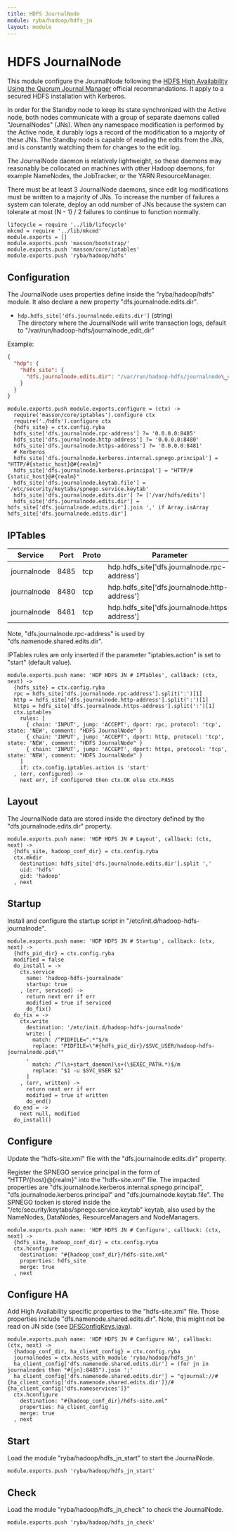```yaml
---
title: HDFS JournalNode
module: ryba/hadoop/hdfs_jn
layout: module
---
```


# HDFS JournalNode

This module configure the JournalNode following the 
[HDFS High Availability Using the Quorum Journal Manager][qjm] official 
recommandations. It apply to a secured HDFS installation with Kerberos.

In order for the Standby node to keep its state synchronized with the Active 
node, both nodes communicate with a group of separate daemons called 
"JournalNodes" (JNs). When any namespace modification is performed by the Active 
node, it durably logs a record of the modification to a majority of these JNs. 
The Standby node is capable of reading the edits from the JNs, and is constantly 
watching them for changes to the edit log.

The JournalNode daemon is relatively lightweight, so these daemons may reasonably 
be collocated on machines with other Hadoop daemons, for example NameNodes, the 
JobTracker, or the YARN ResourceManager.

There must be at least 3 JournalNode daemons, since edit log modifications must 
be written to a majority of JNs. To increase the number of failures a system
can tolerate, deploy an odd number of JNs because the system can tolerate at 
most (N - 1) / 2 failures to continue to function normally.

[qjm]: http://hadoop.apache.org/docs/r2.3.0/hadoop-yarn/hadoop-yarn-site/HDFSHighAvailabilityWithQJM.html#Architecture

    lifecycle = require '../lib/lifecycle'
    mkcmd = require '../lib/mkcmd'
    module.exports = []
    module.exports.push 'masson/bootstrap/'
    module.exports.push 'masson/core/iptables'
    module.exports.push 'ryba/hadoop/hdfs'

## Configuration

The JournalNode uses properties define inside the "ryba/hadoop/hdfs" module. It
also declare a new property "dfs.journalnode.edits.dir".

*   `hdp.hdfs_site['dfs.journalnode.edits.dir']` (string)   
    The directory where the JournalNode will write transaction logs, default
    to "/var/run/hadoop-hdfs/journalnode\_edit\_dir"

Example:

```json
{
  "hdp": {
    "hdfs_site": {
      "dfs.journalnode.edits.dir": "/var/run/hadoop-hdfs/journalnode\_edit\_dir"
    }
  }
}
```

    module.exports.push module.exports.configure = (ctx) ->
      require('masson/core/iptables').configure ctx
      require('./hdfs').configure ctx
      {hdfs_site} = ctx.config.ryba
      hdfs_site['dfs.journalnode.rpc-address'] ?= '0.0.0.0:8485'
      hdfs_site['dfs.journalnode.http-address'] ?= '0.0.0.0:8480'
      hdfs_site['dfs.journalnode.https-address'] ?= '0.0.0.0:8481'
      # Kerberos
      hdfs_site['dfs.journalnode.kerberos.internal.spnego.principal'] = "HTTP/#{static_host}@#{realm}"
      hdfs_site['dfs.journalnode.kerberos.principal'] = "HTTP/#{static_host}@#{realm}"
      hdfs_site['dfs.journalnode.keytab.file'] = '/etc/security/keytabs/spnego.service.keytab'
      hdfs_site['dfs.journalnode.edits.dir'] ?= ['/var/hdfs/edits']
      hdfs_site['dfs.journalnode.edits.dir'] = hdfs_site['dfs.journalnode.edits.dir'].join ',' if Array.isArray hdfs_site['dfs.journalnode.edits.dir']

## IPTables

| Service     | Port | Proto  | Parameter                                      |
|-------------|------|--------|------------------------------------------------|
| journalnode | 8485 | tcp    | hdp.hdfs_site['dfs.journalnode.rpc-address']   |
| journalnode | 8480 | tcp    | hdp.hdfs_site['dfs.journalnode.http-address']  |
| journalnode | 8481 | tcp    | hdp.hdfs_site['dfs.journalnode.https-address'] |

Note, "dfs.journalnode.rpc-address" is used by "dfs.namenode.shared.edits.dir".

IPTables rules are only inserted if the parameter "iptables.action" is set to 
"start" (default value).

    module.exports.push name: 'HDP HDFS JN # IPTables', callback: (ctx, next) ->
      {hdfs_site} = ctx.config.ryba
      rpc = hdfs_site['dfs.journalnode.rpc-address'].split(':')[1]
      http = hdfs_site['dfs.journalnode.http-address'].split(':')[1]
      https = hdfs_site['dfs.journalnode.https-address'].split(':')[1]
      ctx.iptables
        rules: [
          { chain: 'INPUT', jump: 'ACCEPT', dport: rpc, protocol: 'tcp', state: 'NEW', comment: "HDFS JournalNode" }
          { chain: 'INPUT', jump: 'ACCEPT', dport: http, protocol: 'tcp', state: 'NEW', comment: "HDFS JournalNode" }
          { chain: 'INPUT', jump: 'ACCEPT', dport: https, protocol: 'tcp', state: 'NEW', comment: "HDFS JournalNode" }
        ]
        if: ctx.config.iptables.action is 'start'
      , (err, configured) ->
        next err, if configured then ctx.OK else ctx.PASS

## Layout

The JournalNode data are stored inside the directory defined by the 
"dfs.journalnode.edits.dir" property.

    module.exports.push name: 'HDP HDFS JN # Layout', callback: (ctx, next) ->
      {hdfs_site, hadoop_conf_dir} = ctx.config.ryba
      ctx.mkdir
        destination: hdfs_site['dfs.journalnode.edits.dir'].split ','
        uid: 'hdfs'
        gid: 'hadoop'
      , next

## Startup

Install and configure the startup script in 
"/etc/init.d/hadoop-hdfs-journalnode".

    module.exports.push name: 'HDP HDFS JN # Startup', callback: (ctx, next) ->
      {hdfs_pid_dir} = ctx.config.ryba
      modified = false
      do_install = ->
        ctx.service
          name: 'hadoop-hdfs-journalnode'
          startup: true
        , (err, serviced) ->
          return next err if err
          modified = true if serviced
          do_fix()
      do_fix = ->
        ctx.write
          destination: '/etc/init.d/hadoop-hdfs-journalnode'
          write: [
            match: /^PIDFILE=".*"$/m
            replace: "PIDFILE=\"#{hdfs_pid_dir}/$SVC_USER/hadoop-hdfs-journalnode.pid\""
          ,
            match: /^(\s+start_daemon)\s+(\$EXEC_PATH.*)$/m
            replace: "$1 -u $SVC_USER $2"
          ]
        , (err, written) ->
          return next err if err
          modified = true if written
          do_end()
      do_end = ->
        next null, modified
      do_install()

## Configure

Update the "hdfs-site.xml" file with the "dfs.journalnode.edits.dir" property.

Register the SPNEGO service principal in the form of "HTTP/{host}@{realm}" into 
the "hdfs-site.xml" file. The impacted properties are
"dfs.journalnode.kerberos.internal.spnego.principal", 
"dfs.journalnode.kerberos.principal" and "dfs.journalnode.keytab.file". The
SPNEGO tocken is stored inside the "/etc/security/keytabs/spnego.service.keytab"
keytab, also used by the NameNodes, DataNodes, ResourceManagers and
NodeManagers.

    module.exports.push name: 'HDP HDFS JN # Configure', callback: (ctx, next) ->
      {hdfs_site, hadoop_conf_dir} = ctx.config.ryba
      ctx.hconfigure
        destination: "#{hadoop_conf_dir}/hdfs-site.xml"
        properties: hdfs_site
        merge: true
      , next

## Configure HA

Add High Availability specific properties to the "hdfs-site.xml" file. Those
properties include "dfs.namenode.shared.edits.dir". Note, this might not be
read on JN side (see [DFSConfigKeys.java][keys]).

    module.exports.push name: 'HDP HDFS JN # Configure HA', callback: (ctx, next) ->
      {hadoop_conf_dir, ha_client_config} = ctx.config.ryba
      journalnodes = ctx.hosts_with_module 'ryba/hadoop/hdfs_jn'
      ha_client_config['dfs.namenode.shared.edits.dir'] = (for jn in journalnodes then "#{jn}:8485").join ';'
      ha_client_config['dfs.namenode.shared.edits.dir'] = "qjournal://#{ha_client_config['dfs.namenode.shared.edits.dir']}/#{ha_client_config['dfs.nameservices']}"
      ctx.hconfigure
        destination: "#{hadoop_conf_dir}/hdfs-site.xml"
        properties: ha_client_config
        merge: true
      , next

## Start

Load the module "ryba/hadoop/hdfs\_jn\_start" to start the JournalNode.

    module.exports.push 'ryba/hadoop/hdfs_jn_start'

## Check

Load the module "ryba/hadoop/hdfs\_jn\_check" to check the JournalNode.

    module.exports.push 'ryba/hadoop/hdfs_jn_check'

[keys]: https://github.com/apache/hadoop-common/blob/trunk/hadoop-hdfs-project/hadoop-hdfs/src/main/java/org/apache/hadoop/hdfs/DFSConfigKeys.java



